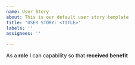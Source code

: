 ```yaml
---
name: User Story
about: This is our default user story template
title: 'USER STORY: <TITLE>'
labels: ''
assignees: ''

---
```


As a **role** I can capability so that **received benefit**
